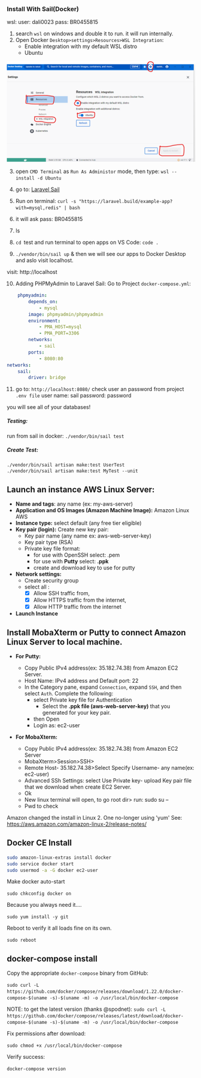 ### Install With Sail(Docker)

wsl:
user: dali0023
pass: BR0455815

1. search `wsl` on windows and double it to run. it will run internally.
2. Open Docker `Desktop>settings>Resources>WSL Integration`:
   - Enable integration with my default WSL distro
   - Ubuntu

![Docker](./../resources/img/install.png)

3. open `CMD Terminal` as `Run As Administor` mode, then type: `wsl --install -d Ubuntu`
4. go to: [Laravel Sail](https://laravel.com/docs/10.x/installation#choosing-your-sail-services)
5. Run on terminal: `curl -s "https://laravel.build/example-app?with=mysql,redis" | bash`
6. it will ask pass: BR0455815
7. ls
8. `cd `test and run terminal to open apps on VS Code: `code .`

10. `./vendor/bin/sail up` & then we will see our apps to Docker Desktop and aslo visit localhost.

visit: http://localhost

10. Adding PHPMyAdmin to Laravel Sail:
Go to Project `docker-compose.yml`:
```yml
    phpmyadmin:
        depends_on:
            - mysql
        image: phpmyadmin/phpmyadmin
        environment:
            - PMA_HOST=mysql
            - PMA_PORT=3306
        networks:
            - sail
        ports:
            - 8080:80
networks:
    sail:
        driver: bridge
```
11. go to: `http://localhost:8080/`
check user an password from project `.env file`
user name: sail
password: password

you will see all of your databases!

##### Testing:
run from sail in docker: `./vendor/bin/sail test`

##### Create Test:
```
./vendor/bin/sail artisan make:test UserTest
./vendor/bin/sail artisan make:test MyTest --unit
```

## Launch an instance AWS Linux Server:
* **Name and tags**: any name (ex: my-aws-server)
* **Application and OS Images (Amazon Machine Image):** Amazon Linux AWS
* **Instance type:** select default (any free tier eligible)
* **Key pair (login):** Create new key pair:
     * Key pair name (any name ex: aws-web-server-key)
     * Key pair type (RSA)
     * Private key file format: 
          * for use with OpenSSH select: .pem
          * for use with **Putty** select: **.ppk**
          * create and download key to use for putty
* **Network settings:** 
     * Create security group
     * select all : 
          - [x] Allow SSH traffic from, 
          - [x] Allow HTTPS traffic from the internet, 
          - [x] Allow HTTP traffic from the internet
* **Launch Instance**

## Install MobaXterm or Putty to connect Amazon Linux Server to local machine.
* **For Putty:**
   * Copy Public IPv4 address(ex: 35.182.74.38) from Amazon EC2 Server.
   * Host Name: IPv4 address and Default port: 22 
   * In the Category pane, expand ```Connection```, expand ```SSH```, and then select ```Auth```. Complete the following:
       * select Private key file for Authentication
           * Select the **.ppk file (aws-web-server-key)** that you generated for your key pair.
       * then Open
       * Login as: ec2-user

* **For MobaXterm:**
   * Copy Public IPv4 address(ex: 35.182.74.38) from Amazon EC2 Server
   * MobaXterm>Session>SSH>
   * Remote Host- 35.182.74.38>Select Specify Username- any name(ex: ec2-user)
   * Advanced SSh Settings: select Use Private key- upload Key pair file that we download when create EC2 Server.
   * Ok
   * New linux terminal will open, to go root dir> run: sudo su –
   * Pwd to check


Amazon changed the install in Linux 2. One no-longer using 'yum'
See: https://aws.amazon.com/amazon-linux-2/release-notes/

## Docker CE Install

```sh
sudo amazon-linux-extras install docker
sudo service docker start
sudo usermod -a -G docker ec2-user
```

Make docker auto-start

`sudo chkconfig docker on`

Because you always need it....

`sudo yum install -y git`

Reboot to verify it all loads fine on its own.

`sudo reboot`

## docker-compose install

Copy the appropriate `docker-compose` binary from GitHub:

`sudo curl -L https://github.com/docker/compose/releases/download/1.22.0/docker-compose-$(uname -s)-$(uname -m) -o /usr/local/bin/docker-compose`

NOTE: to get the latest version (thanks @spodnet):
`sudo curl -L https://github.com/docker/compose/releases/latest/download/docker-compose-$(uname -s)-$(uname -m) -o /usr/local/bin/docker-compose`

Fix permissions after download: 

`sudo chmod +x /usr/local/bin/docker-compose`

Verify success: 

`docker-compose version`



